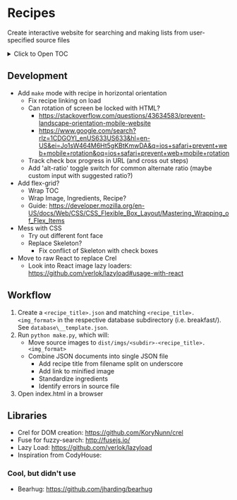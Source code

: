 # Recipes

Create interactive website for searching and making lists from user-specified source files

<details>
    <summary>Click to Open TOC</summary>
<!-- MarkdownTOC autolink="true" markdown_preview="github" -->

- [Development](#development)
- [Workflow](#workflow)
- [Libraries](#libraries)
    - [Cool, but didn't use](#cool-but-didnt-use)

<!-- /MarkdownTOC -->
</details>

## Development

- Add `make` mode with recipe in horizontal orientation
    + Fix recipe linking on load
    + Can rotation of screen be locked with HTML?
        * https://stackoverflow.com/questions/43634583/prevent-landscape-orientation-mobile-website
        * https://www.google.com/search?rlz=1CDGOYI_enUS633US633&hl=en-US&ei=Jo1sW464M6Ht5gKBtKmwDA&q=ios+safari+prevent+web+mobile+rotation&oq=ios+safari+prevent+web+mobile+rotation
    + Track check box progress in URL (and cross out steps)
    + Add 'alt-ratio' toggle switch for common alternate ratio (maybe custom input with suggested ratio?)
- Add flex-grid?
    + Wrap TOC
    + Wrap Image, Ingredients, Recipe?
    + Guide: https://developer.mozilla.org/en-US/docs/Web/CSS/CSS_Flexible_Box_Layout/Mastering_Wrapping_of_Flex_Items
- Mess with CSS
    + Try out different font face
    + Replace Skeleton?
        * Fix conflict of Skeleton with check boxes
- Move to raw React to replace Crel
    - Look into React image lazy loaders: https://github.com/verlok/lazyload#usage-with-react

## Workflow

1. Create a `<recipe_title>.json` and matching `<recipe_title>.<img_format>` in the respective database subdirectory (i.e. breakfast/). See `database\__template.json`.
2. Run `python make.py`, which will:
    - Move source images to `dist/imgs/<subdir>-<recipe_title>.<img_format>`
    - Combine JSON documents into single JSON file
        + Add recipe title from filename split on underscore
        + Add link to minified image
        + Standardize ingredients
        + Identify errors in source file
3. Open index.html in a browser

## Libraries

- Crel for DOM creation: https://github.com/KoryNunn/crel
- Fuse for fuzzy-search: http://fusejs.io/
- Lazy Load: https://github.com/verlok/lazyload
- Inspiration from CodyHouse:

### Cool, but didn't use

- Bearhug: https://github.com/jharding/bearhug
